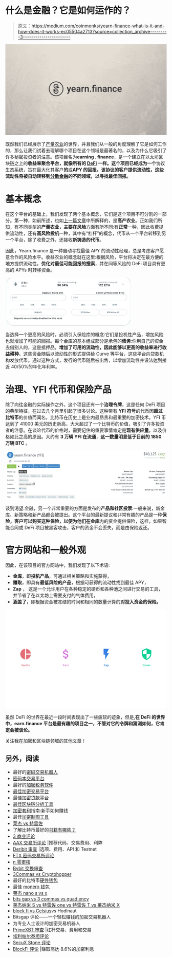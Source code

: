 # 什么是金融？它是如何运作的？

> 原文：<https://medium.com/coinmonks/yearn-finance-what-is-it-and-how-does-it-works-ec05504a2713?source=collection_archive---------3----------------------->

![](img/f79228bd5a6900c9733bc8917ed9d78b.png)

既然我们已经展示了[产量农业](/coinmonks/yield-farming-what-is-it-and-how-does-it-work-452c7ce2c467)的世界，并且我们从一般的角度理解了它是如何工作的，那么让我们试着去理解哪个项目在这个领域是最著名的，以及为什么它吸引了许多秘密投资者的注意。该项目名为**earning . finance**，是一个建立在以太坊区块链之上的**收益率聚合平台，就像所有的 [DeFi](https://blog.coincodecap.com/the-ultimate-guide-to-defi-decentralized-finance) 一样。这个项目已经成为一个**协议生态系统，旨在最大化其客户**的**或**APY 的回报。该协议的客户提供流动性，这些流动性将被自动转移到[分散金融](https://blog.coincodecap.com/the-ultimate-guide-to-defi-decentralized-finance)的不同领域，以寻找最佳回报。**

# 基本概念

在这个平台的基础上，我们发现了两个基本概念，它们是这个项目不可分割的一部分。第一种，如前所述，也如[上一篇文章](/coinmonks/yield-farming-what-is-it-and-how-does-it-work-452c7ce2c467)中所解释的，是**高产农业**。正如我们所知，有不同类型的**产量农业，主要在风险**方面有所不同:有**正常**一种，因此收费提供流动性，还有**高风险投机**一种，其中有“杠杆”的概念，代币从一个平台转移到另一个平台，除了收费之外，还接收**新铸造的代币**。

因此，Yearn.finance 是一种自动寻找最佳 APY 的流动性经理，总是考虑客户愿意合作的风险水平。收益农业的概念就在这里:根据风险，平台将决定在最方便的地方提供流动性，**优化对最佳可能回报的搜索**，并在同等风险的 DeFi 项目具有更高的 APYs 时转移资金。

![](img/6a51694a3bd0b057e49930f0247e0014.png)

当选择一个更高的风险时，必须引入保险库的概念:它们是投机性产品，增加风险也就增加了可能的回报。每个金库的基本组成部分是承包的**债务**:你用自己的资金去借别人的，这是抵押品，**增加了可用的流动性，因此能够以更高的收益率进行收益耕种**。这些资金随后以流动性的形式提供给 Curve 等平台，这些平台向贷款机构发放代币。通过这种方式，发行的代币随后被出售，以增加流动性并设法达到接近 40/50%的年化年利率。

# 治理、YFI 代币和保险产品

除了向往金融的实际操作之外，这个项目还有一个**治理令牌**，这是任何 DeFi 项目的典型特征，在过去几个月里引起了很多讨论。这种带有 **YFI 符号**的代币因**超过比特币**的价值而闻名，比特币在历史上是业内最昂贵和最重要的加密技术。YFI 币达到了 41000 美元的历史新高，大大超过了一个比特币的价值，吸引了许多投资者的注意。在谈论代币的价格时，需要记住的重要事情肯定是**现有供应量**，以及价格如此之高的原因。大约有 **3 万辆 YFI 在流通**，**这一数量明显低于目前的 1850 万辆 BTC** 。

![](img/58259e89f609209509d8e955a197631b.png)

谈到渴望.金融，另一个非常重要的方面是发布的**产品和社区投票**:一般来说，新金库、新策略和新产品都会被提出。这个平台的最新提议和非常有趣的产品是一种**保险，客户可以购买这种保险，以便为他们在金库**内的资金提供保险，这样，如果智能合同或 DeFi 项目被黑客攻击，客户的资金不会丢失，而是由保险返还。

# 官方网站和一般外观

因此，在该项目的官方网站中，我们发现了以下术语:
- **金库**，即**投机产品**，可通过相关策略和实施获得，
- **赚取**，即具有**最低风险的产品**，根据可获得的流动性找到最佳 APY，
- **Zap** ， 这是一个允许用户在各种稳定的硬币和各种池之间进行交易的工具，并节省了在以太坊上需要支付的气体费用，
- **涵盖了**，即根据资金被冻结的时间和相同的数量计算的**对投入资金的保险。**

![](img/176abad14688f763e3cc39c5256594a9.png)

虽然 DeFi 的世界在最近一段时间表现出了一些疲软的迹象，但是,**在 DeFi 的世界中，earn.finance 平台是最有趣的项目之一，不管对它的令牌和猜测如何，它肯定会被谈论。**

关注我在加密和区块链领域的其他文章！

## 另外，阅读

*   最好的[密码交易机器人](/coinmonks/crypto-trading-bot-c2ffce8acb2a)
*   [密码本交易平台](/coinmonks/top-10-crypto-copy-trading-platforms-for-beginners-d0c37c7d698c)
*   最好的[加密税务软件](/coinmonks/best-crypto-tax-tool-for-my-money-72d4b430816b)
*   [最佳加密交易平台](/coinmonks/the-best-crypto-trading-platforms-in-2020-the-definitive-guide-updated-c72f8b874555)
*   最佳[加密贷款平台](/coinmonks/top-5-crypto-lending-platforms-in-2020-that-you-need-to-know-a1b675cec3fa)
*   [最佳区块链分析工具](https://bitquery.io/blog/best-blockchain-analysis-tools-and-software)
*   [加密套利](/coinmonks/crypto-arbitrage-guide-how-to-make-money-as-a-beginner-62bfe5c868f6)指南:新手如何赚钱
*   最佳[加密制图工具](/coinmonks/what-are-the-best-charting-platforms-for-cryptocurrency-trading-85aade584d80)
*   [莱杰 vs 特雷佐](/coinmonks/ledger-vs-trezor-best-hardware-wallet-to-secure-cryptocurrency-22c7a3fd391e)
*   了解比特币最好的[书籍有哪些？](/coinmonks/what-are-the-best-books-to-learn-bitcoin-409aeb9aff4b)
*   [3 商业评论](/coinmonks/3commas-review-an-excellent-crypto-trading-bot-2020-1313a58bec92)
*   [AAX 交易所评论](/coinmonks/aax-exchange-review-2021-67c5ea09330c) |推荐代码、交易费用、利弊
*   [Deribit 审查](/coinmonks/deribit-review-options-fees-apis-and-testnet-2ca16c4bbdb2) |选项、费用、API 和 Testnet
*   [FTX 密码交易所评论](/coinmonks/ftx-crypto-exchange-review-53664ac1198f)
*   [n 零审核](/coinmonks/ngrave-zero-review-c465cf8307fc)
*   [Bybit 交换审查](/coinmonks/bybit-exchange-review-dbd570019b71)
*   [3Commas vs Cryptohopper](/coinmonks/cryptohopper-vs-3commas-vs-shrimpy-a2c16095b8fe)
*   最好的比特币[硬件钱包](/coinmonks/the-best-cryptocurrency-hardware-wallets-of-2020-e28b1c124069?source=friends_link&sk=324dd9ff8556ab578d71e7ad7658ad7c)
*   最佳 [monero 钱包](https://blog.coincodecap.com/best-monero-wallets)
*   [莱杰 nano s vs x](https://blog.coincodecap.com/ledger-nano-s-vs-x)
*   [bits gap vs 3 commas vs quad ency](https://blog.coincodecap.com/bitsgap-3commas-quadency)
*   [莱杰纳米 S vs 特雷佐 one vs 特雷佐 T vs 莱杰纳米 X](https://blog.coincodecap.com/ledger-nano-s-vs-trezor-one-ledger-nano-x-trezor-t)
*   [block fi vs Celsius](/coinmonks/blockfi-vs-celsius-vs-hodlnaut-8a1cc8c26630)vs Hodlnaut
*   Bitsgap 评论——一个轻松赚钱的加密交易机器人
*   为专业人士设计的加密交易机器人
*   [PrimeXBT 审查](/coinmonks/primexbt-review-88e0815be858) |杠杆交易、费用和交易
*   [埃利帕尔泰坦评论](/coinmonks/ellipal-titan-review-85e9071dd029)
*   [SecuX Stone 评论](https://blog.coincodecap.com/secux-stone-hardware-wallet-review)
*   [BlockFi 评论](/coinmonks/blockfi-review-53096053c097) |赚取高达 8.6%的加密利息